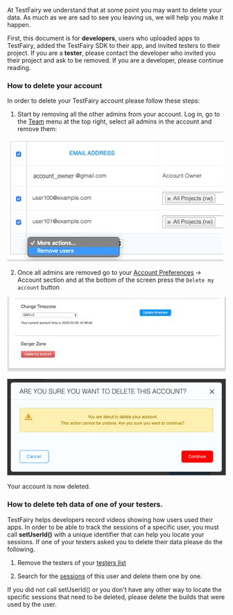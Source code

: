 
At TestFairy we understand that at some point you may want to delete your data. As much as we are sad to see you leaving us, we will help you make it happen.

First, this document is for __developers__, users who uploaded apps to TestFairy, added the TestFairy SDK to their app, and invited testers to their project. If you are a __tester__, please contact the developer who invited you their project and ask to be removed. If you are a developer, please continue reading.

### How to delete your account

In order to delete your TestFairy account please follow these steps:

  1. Start by removing all the other admins from your account. Log in, go to the [Team](https://app.testfairy.com/settings/cpanel/) menu at the top right, select all admins in the account and remove them:
  
  ![](/img/FAQ/delete-account-01.png)

  2. Once all admins are removed go to your [Account Preferences](https://app.testfairy.com/settings/account/) → Account section and at the bottom of the screen press the `Delete my account` button
  
  ![](/img/FAQ/delete-account-02.png)
  
  ![](/img/FAQ/delete-account-03.png)
  
Your account is now deleted.

### How to delete teh data of one of your testers.

TestFairy helps developers record videos showing how users used their apps. In order to be able to track the sessions of a specific user, you must call __setUserId()__ with a unique identifier that can help you locate your sessions. 
If one of your testers asked you to delete their data please do the following.

1. Remove the testers of your [testers list](https://app.testfairy.com/testers)

2. Search for the [sessions](https://app.testfairy.com/search) of this user and delete them one by one.

If you did not call setUserId() or you don't have any other way to locate the specific sessions that need to be deleted, please delete the builds that were used by the user.

